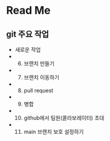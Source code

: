 # Read Me

## git 주요 작업
- 새로운 작업
- 6. 브랜치 만들기
- 7. 브랜치 이동하기
- 8. pull request
- 9. 병합
- 10. github에서 팀원(콜라보레이터) 초대
- 11. main 브랜치 보호 설정하기
  
